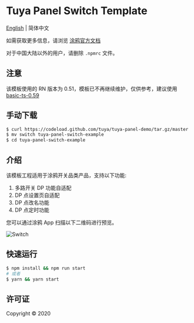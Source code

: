 # Tuya Panel Switch Template

[English](./README.md) | 简体中文

如需获取更多信息，请浏览 [涂鸦官方文档](https://docs.tuya.com)

对于中国大陆以外的用户，请删除 `.npmrc` 文件。

## 注意

该模板使用的 RN 版本为 0.51，模板已不再继续维护，仅供参考，建议使用 [basic-ts-0.59](../basic-ts-0.59)

## 手动下载

```bash
$ curl https://codeload.github.com/tuya/tuya-panel-demo/tar.gz/master | tar -xz --strip=2 tuya-panel-demo-master/examples/switch
$ mv switch tuya-panel-switch-example
$ cd tuya-panel-switch-example
```

## 介绍

该模板工程适用于涂鸦开关品类产品，支持以下功能:

1. 多路开关 DP 功能自适配
2. DP 点设置页自适配
3. DP 点改名功能
4. DP 点定时功能

您可以通过涂鸦 App 扫描以下二维码进行预览。

![Switch](https://images.tuyacn.com/rms-static/5a7867d0-a199-11ea-9acd-135316db2bdb-1590749060813.png?tyName=switch.png)

## 快速运行

```bash
$ npm install && npm run start
# 或者
$ yarn && yarn start
```

## 许可证

Copyright © 2020
